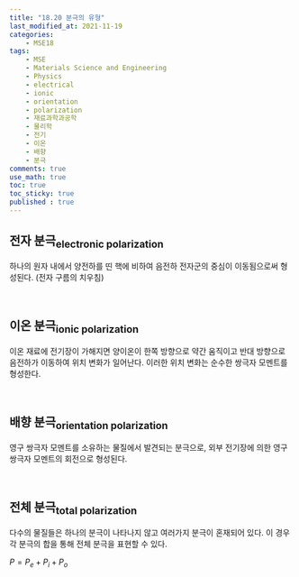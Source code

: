 ```yaml
---
title: "18.20 분극의 유형"
last_modified_at: 2021-11-19
categories:
    - MSE18
tags:
    - MSE
    - Materials Science and Engineering
    - Physics
    - electrical
    - ionic
    - orientation
    - polarization
    - 재료과학과공학
    - 물리학
    - 전기
    - 이온
    - 배향
    - 분극
comments: true
use_math: true
toc: true
toc_sticky: true
published : true
---
```


<h2>전자 분극<sub>electronic polarization</sub></h2>

하나의 원자 내에서 양전하를 띤 핵에 비하여 음전하 전자군의 중심이 이동됨으로써 형성된다. (전자 구름의 치우침)

<br/>

<h2>이온 분극<sub>ionic polarization</sub></h2>

이온 재료에 전기장이 가해지면 양이온이 한쪽 방향으로 약간 움직이고 반대 방향으로 음전하가 이동하여 위치 변화가 일어난다. 이러한 위치 변화는 순수한 쌍극자 모멘트를 형성한다.

<br/>

<h2>배향 분극<sub>orientation polarization</sub></h2>

영구 쌍극자 모멘트를 소유하는 물질에서 발견되는 분극으로, 외부 전기장에 의한 영구 쌍극자 모멘트의 회전으로 형성된다.

<br/>

<h2>전체 분극<sub>total polarization</sub></h2>

다수의 물질들은 하나의 분극이 나타나지 않고 여러가지 분극이 혼재되어 있다. 이 경우 각 분극의 합을 통해 전체 분극을 표현할 수 있다.

$P=P_e+P_i+P_o$